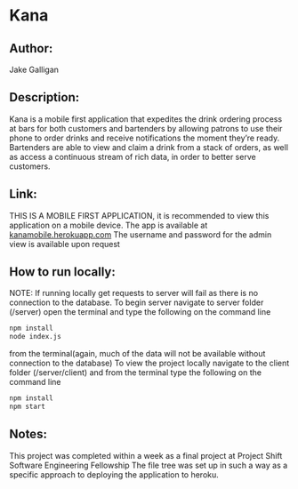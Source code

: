 # Kana

## Author:
Jake Galligan

## Description:
 Kana is a mobile first application that expedites the drink ordering process at bars for both customers and bartenders by allowing patrons to use their phone to order drinks and receive notifications the moment they’re ready. Bartenders are able to view and claim a drink from a stack of orders, as well as access a continuous stream of rich data, in order to better serve customers.

 ## Link:
 THIS IS A MOBILE FIRST APPLICATION, it is recommended to view this application on a mobile device. The app is available at [kanamobile.herokuapp.com](kanamobile.herokuapp.com) 
 The username and password for the admin view is available upon request

 ## How to run locally:
 NOTE: If running locally get requests to server will fail as there is no connection to the database.
 To begin server navigate to server folder (/server) open the terminal and type the following on the command line
 ```bash
 npm install
 node index.js 
 ```
 from the terminal(again, much of the data will not be available without connection to the database)
 To view the project locally navigate to the client folder (/server/client)
 and from the terminal type the following on the command line
  ```bash
 npm install
 npm start
 ```

## Notes:
This project was completed within a week as a final project at Project Shift Software Engineering Fellowship
The file tree was set up in such a way as a specific approach to deploying the application to heroku.
 
